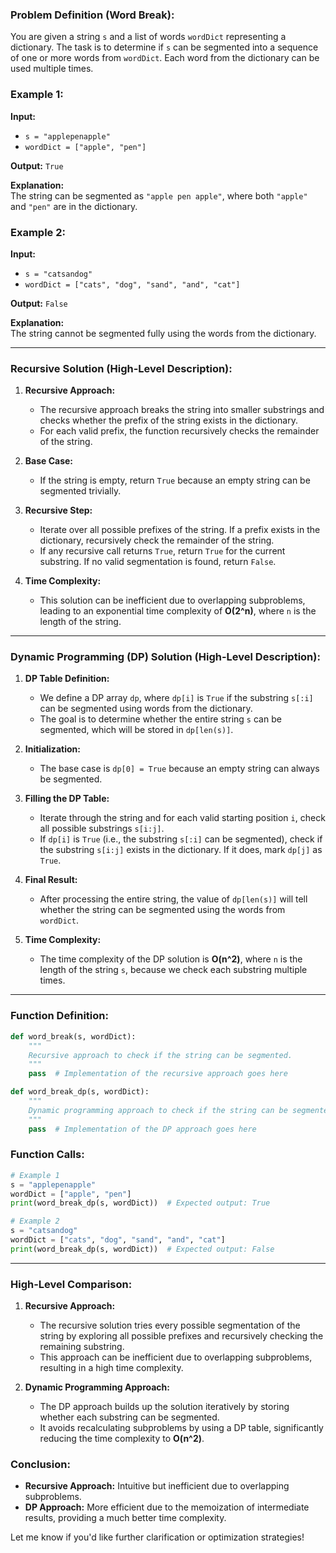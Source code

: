 ### Problem Definition (Word Break):
You are given a string `s` and a list of words `wordDict` representing a dictionary. The task is to determine if `s` can be segmented into a sequence of one or more words from `wordDict`. Each word from the dictionary can be used multiple times.

### Example 1:
**Input:**
- `s = "applepenapple"`
- `wordDict = ["apple", "pen"]`

**Output:** `True`

**Explanation:**  
The string can be segmented as `"apple pen apple"`, where both `"apple"` and `"pen"` are in the dictionary.

### Example 2:
**Input:**
- `s = "catsandog"`
- `wordDict = ["cats", "dog", "sand", "and", "cat"]`

**Output:** `False`

**Explanation:**  
The string cannot be segmented fully using the words from the dictionary.

---

### Recursive Solution (High-Level Description):

1. **Recursive Approach:**
   - The recursive approach breaks the string into smaller substrings and checks whether the prefix of the string exists in the dictionary.
   - For each valid prefix, the function recursively checks the remainder of the string.

2. **Base Case:**
   - If the string is empty, return `True` because an empty string can be segmented trivially.

3. **Recursive Step:**
   - Iterate over all possible prefixes of the string. If a prefix exists in the dictionary, recursively check the remainder of the string.
   - If any recursive call returns `True`, return `True` for the current substring. If no valid segmentation is found, return `False`.

4. **Time Complexity:**
   - This solution can be inefficient due to overlapping subproblems, leading to an exponential time complexity of **O(2^n)**, where `n` is the length of the string.

---

### Dynamic Programming (DP) Solution (High-Level Description):

1. **DP Table Definition:**
   - We define a DP array `dp`, where `dp[i]` is `True` if the substring `s[:i]` can be segmented using words from the dictionary.
   - The goal is to determine whether the entire string `s` can be segmented, which will be stored in `dp[len(s)]`.

2. **Initialization:**
   - The base case is `dp[0] = True` because an empty string can always be segmented.

3. **Filling the DP Table:**
   - Iterate through the string and for each valid starting position `i`, check all possible substrings `s[i:j]`.
   - If `dp[i]` is `True` (i.e., the substring `s[:i]` can be segmented), check if the substring `s[i:j]` exists in the dictionary. If it does, mark `dp[j]` as `True`.

4. **Final Result:**
   - After processing the entire string, the value of `dp[len(s)]` will tell whether the string can be segmented using the words from `wordDict`.

5. **Time Complexity:**
   - The time complexity of the DP solution is **O(n^2)**, where `n` is the length of the string `s`, because we check each substring multiple times.

---

### Function Definition:

```python
def word_break(s, wordDict):
    """
    Recursive approach to check if the string can be segmented.
    """
    pass  # Implementation of the recursive approach goes here

def word_break_dp(s, wordDict):
    """
    Dynamic programming approach to check if the string can be segmented.
    """
    pass  # Implementation of the DP approach goes here
```

### Function Calls:

```python
# Example 1
s = "applepenapple"
wordDict = ["apple", "pen"]
print(word_break_dp(s, wordDict))  # Expected output: True

# Example 2
s = "catsandog"
wordDict = ["cats", "dog", "sand", "and", "cat"]
print(word_break_dp(s, wordDict))  # Expected output: False
```

---

### High-Level Comparison:

1. **Recursive Approach:**
   - The recursive solution tries every possible segmentation of the string by exploring all possible prefixes and recursively checking the remaining substring.
   - This approach can be inefficient due to overlapping subproblems, resulting in a high time complexity.

2. **Dynamic Programming Approach:**
   - The DP approach builds up the solution iteratively by storing whether each substring can be segmented.
   - It avoids recalculating subproblems by using a DP table, significantly reducing the time complexity to **O(n^2)**.

### Conclusion:
- **Recursive Approach:** Intuitive but inefficient due to overlapping subproblems.
- **DP Approach:** More efficient due to the memoization of intermediate results, providing a much better time complexity.

Let me know if you'd like further clarification or optimization strategies!
